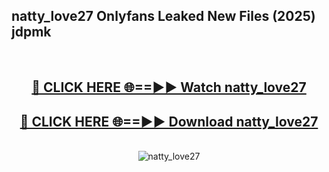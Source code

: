 <h2>natty_love27 Onlyfans Leaked New Files (2025) jdpmk</h2>
<br>
<div align="center">
<h2><a href="https://mediafiles.top/natty_love27&ref=git" rel="nofollow">🔴 CLICK HERE 🌐==►► Watch natty_love27</a></h2>
<h2><a href="https://mediafiles.top/natty_love27&ref=git" rel="nofollow">🔴 CLICK HERE 🌐==►► Download natty_love27</a></h2>
<br>
<a href="https://mediafiles.top/natty_love27&ref=git" rel="nofollow" data-target="animated-image.originalLink"><img src="https://i.ibb.co.com/xMMVF88/686577567.gif" alt="natty_love27" style="max-width: 100%; display: inline-block;" data-target="animated-image.originalImage"></a>
</div>
<br>
<br>